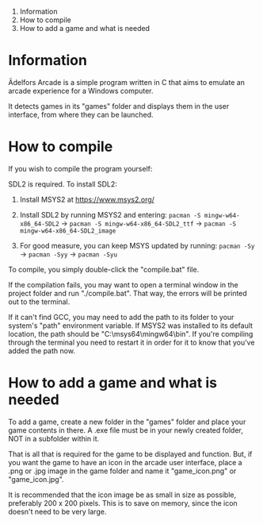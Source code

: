 1. Information
2. How to compile
3. How to add a game and what is needed

# Information
Ädelfors Arcade is a simple program written in C that aims to emulate an arcade experience for a Windows computer.

It detects games in its "games" folder and displays them in the user interface, from where they can be launched.

# How to compile
If you wish to compile the program yourself:

SDL2 is required. To install SDL2:

1. Install MSYS2 at https://www.msys2.org/

2. Install SDL2 by running MSYS2 and entering: `pacman -S mingw-w64-x86_64-SDL2` → `pacman -S mingw-w64-x86_64-SDL2_ttf` → `pacman -S mingw-w64-x86_64-SDL2_image`

3. For good measure, you can keep MSYS updated by running: `pacman -Sy` → `pacman -Syy` → `pacman -Syu`

To compile, you simply double-click the "compile.bat" file.

If the compilation fails, you may want to open a terminal window in the project folder and run "./compile.bat". That way, the errors will be printed out to the terminal.

If it can't find GCC, you may need to add the path to its folder to your system's "path" environment variable. If MSYS2 was installed to its default location, the path should be "C:\msys64\mingw64\bin". If you're compiling through the terminal you need to restart it in order for it to know that you've added the path now.

# How to add a game and what is needed
To add a game, create a new folder in the "games" folder and place your game contents in there. A .exe file must be in your newly created folder, NOT in a subfolder within it.

That is all that is required for the game to be displayed and function. But, if you want the game to have an icon in the arcade user interface, place a .png or .jpg image in the game folder and name it "game_icon.png" or "game_icon.jpg".

It is recommended that the icon image be as small in size as possible, preferably 200 x 200 pixels. This is to save on memory, since the icon doesn't need to be very large.